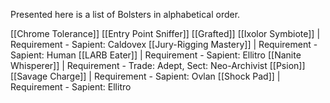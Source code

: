 Presented here is a list of Bolsters in alphabetical order.

[[Chrome Tolerance]]
[[Entry Point Sniffer]]
[[Grafted]]
[[Ixolor Symbiote]] | Requirement - Sapient: Caldovex
[[Jury-Rigging Mastery]] | Requirement - Sapient: Human
[[LARB Eater]] | Requirement - Sapient: Ellitro
[[Nanite Whisperer]] | Requirement - Trade: Adept, Sect: Neo-Archivist
[[Psion]]
[[Savage Charge]] | Requirement - Sapient: Ovlan
[[Shock Pad]] | Requirement - Sapient: Ellitro